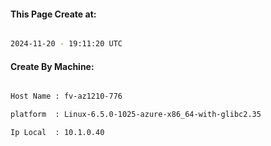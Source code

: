 
   
#### This Page Create at:

```bash

2024-11-20 - 19:11:20 UTC

```

#### Create By Machine:

```bash

Host Name : fv-az1210-776

platform  : Linux-6.5.0-1025-azure-x86_64-with-glibc2.35

Ip Local  : 10.1.0.40

```

